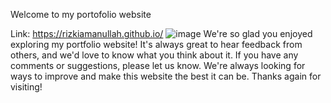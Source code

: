Welcome to my portofolio website

Link: https://rizkiamanullah.github.io/
![image](https://user-images.githubusercontent.com/57005303/206836493-748379f4-cc18-4c4c-9bf5-581cf09c4215.png)
We're so glad you enjoyed exploring my portfolio website! It's always great to hear feedback from others, and we'd love to know what you think about it. If you have any comments or suggestions, please let us know. We're always looking for ways to improve and make this website the best it can be. Thanks again for visiting!
